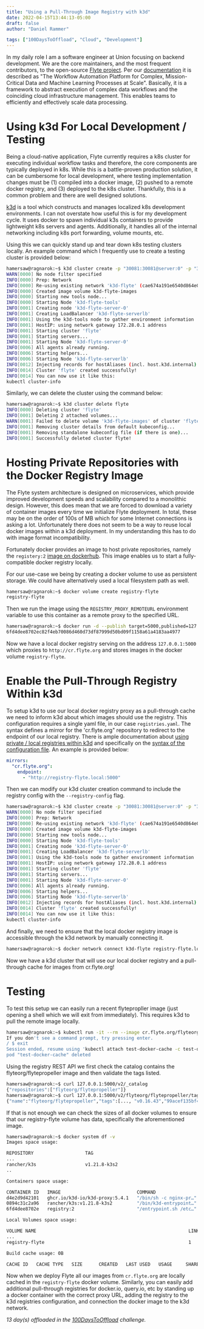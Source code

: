 ```yaml
---
title: "Using a Pull-Through Image Registry with k3d"
date: 2022-04-15T13:44:13-05:00
draft: false
author: "Daniel Rammer"

tags: ["100DaysToOffload", "Cloud", "Development"]
---
```


In my daily role I am a software engineer at Union focusing on backend development. We are the core maintainers, and the most frequent contributors, to the open-source [Flyte project](https://github.com/flyteorg/flyte). Per our [documentation](https://docs.flyte.org/en/latest/) it is described as "The Workflow Automation Platform for Complex, Mission-Critical Data and Machine Learning Processes at Scale". Basically, it is a framework to abstract execution of complex data workflows and the coinciding cloud infrastructure management. This enables teams to efficiently and effectively scale data processing.

# Using k3d For Local Development / Testing
Being a cloud-native application, Flyte currently requires a k8s cluster for executing individual workflow tasks and therefore, the core components are typically deployed in k8s. While this is a battle-proven production solution, it can be cumbersome for local development, where testing implementation changes must be (1) compiled into a docker image, (2) pushed to a remote docker registry, and (3) deployed to the k8s cluster. Thankfully, this is a common problem and there are well designed solutions.

[k3d](https://k3d.io/v5.4.1/) is a tool which constructs and manages localized k8s development environments. I can not overstate how useful this is for my development cycle. It uses docker to spawn individual k3s containers to provide lightweight k8s servers and agents. Additionally, it handles all of the internal networking including k8s port forwarding, volume mounts, etc.

Using this we can quickly stand up and tear down k8s testing clusters locally. An example command which I frequently use to create a testing cluster is provided below:

```bash
hamersaw@ragnarok:~$ k3d cluster create -p "30081:30081@server:0" -p "30084:30084@server:0" -p "30087:30087@server:0" --image rancher/k3s:v1.21.8-k3s2 -v /dev/mapper/nvme0n1p3_crypt:/dev/mapper/nvme0n1p3_crypt flyte
WARN[0000] No node filter specified
INFO[0000] Prep: Network
INFO[0000] Re-using existing network 'k3d-flyte' (cae674a191e6540d864e0df3af767a8392f3495937595c0d637e374955858e93)
INFO[0000] Created image volume k3d-flyte-images
INFO[0000] Starting new tools node...
INFO[0000] Starting Node 'k3d-flyte-tools'
INFO[0001] Creating node 'k3d-flyte-server-0'
INFO[0001] Creating LoadBalancer 'k3d-flyte-serverlb'
INFO[0001] Using the k3d-tools node to gather environment information
INFO[0001] HostIP: using network gateway 172.28.0.1 address
INFO[0001] Starting cluster 'flyte'
INFO[0001] Starting servers...
INFO[0001] Starting Node 'k3d-flyte-server-0'
INFO[0006] All agents already running.
INFO[0006] Starting helpers...
INFO[0006] Starting Node 'k3d-flyte-serverlb'
INFO[0012] Injecting records for hostAliases (incl. host.k3d.internal) and for 2 network members into CoreDNS configmap...
INFO[0014] Cluster 'flyte' created successfully!
INFO[0014] You can now use it like this:
kubectl cluster-info
```

Similarly, we can delete the cluster using the command below:

```bash
hamersaw@ragnarok:~$ k3d cluster delete flyte
INFO[0000] Deleting cluster 'flyte'
INFO[0001] Deleting 2 attached volumes...
WARN[0001] Failed to delete volume 'k3d-flyte-images' of cluster 'flyte': failed to find volume 'k3d-flyte-images': Error: No such volume: k3d-flyte-images -> Try to delete it manually
INFO[0001] Removing cluster details from default kubeconfig...
INFO[0001] Removing standalone kubeconfig file (if there is one)...
INFO[0001] Successfully deleted cluster flyte!
```

# Hosting Private Repositories with the Docker Registry Image
The Flyte system architecture is designed on microservices, which provide improved development speeds and scalability compared to a monolithic design. However, this does mean that we are forced to download a variety of container images every time we initialize Flyte deployment. In total, these may be on the order of 100s of MB which for some Internet connections is asking a lot. Unfortunately there does not seem to be a way to reuse local docker images within a k3d deployment. In my understanding this has to do with image format incompatibility.

Fortunately docker provides an image to host private repositories, namely the `registery:2` [image on dockerhub](https://hub.docker.com/_/registry/). This image enables us to start a fully-compatible docker registry locally.

For our use-case we being by creating a docker volume to use as persistent storage. We could have alternatively used a local filesystem path as well.

```bash
hamersaw@ragnarok:~$ docker volume create registry-flyte
registry-flyte
```

Then we run the image using the `REGISTRY_PROXY_REMOTEURL` environment variable to use this container as a remote proxy to the specified URL.

```bash
hamersaw@ragnarok:~$ docker run -d --publish target=5000,published=127.0.0.1:5000 --name registry-flyte.local --env REGISTRY_PROXY_REMOTEURL=http://cr.flyte.org --volume registry-flyte:/var/lib/registry registry:2
6fd4dee8702ec82f4eb70086d460d73df87999d50bd09f1158a61a4183aa4977
```

Now we have a local docker registry serving on the address `127.0.0.1:5000` which proxies to `http://cr.flyte.org` and stores images in the docker volume `registry-flyte`.

# Enable the Pull-Through Registry Within k3d
To setup k3d to use our local docker registry proxy as a pull-through cache we need to inform k3d about which images should use the registry. This configuration requires a single yaml file, in our case `registries.yaml`. The syntax defines a mirror for the 'cr.flyte.org" repository to redirect to the endpoint of our local registry. There is ample documentation about [using private / local registries within k3d](https://k3d.io/v5.0.0/usage/registries/) and specifically on the [syntax of the configuration file](https://rancher.com/docs/k3s/latest/en/installation/private-registry/). An example is provided below:

```yaml
mirrors:
  "cr.flyte.org":
    endpoint:
      - "http://registry-flyte.local:5000"
```

Then we can modify our k3d cluster creation command to include the registry config with the `--registry-config` flag.

```bash
hamersaw@ragnarok:~$ k3d cluster create -p "30081:30081@server:0" -p "30084:30084@server:0" -p "30087:30087@server:0" --image rancher/k3s:v1.21.8-k3s2 -v /dev/mapper/nvme0n1p3_crypt:/dev/mapper/nvme0n1p3_crypt --registry-config ~/documents/union/registries.yaml flyte
WARN[0000] No node filter specified
INFO[0000] Prep: Network
INFO[0000] Re-using existing network 'k3d-flyte' (cae674a191e6540d864e0df3af767a8392f3495937595c0d637e374955858e93)
INFO[0000] Created image volume k3d-flyte-images
INFO[0000] Starting new tools node...
INFO[0000] Starting Node 'k3d-flyte-tools'
INFO[0001] Creating node 'k3d-flyte-server-0'
INFO[0001] Creating LoadBalancer 'k3d-flyte-serverlb'
INFO[0001] Using the k3d-tools node to gather environment information
INFO[0001] HostIP: using network gateway 172.28.0.1 address
INFO[0001] Starting cluster 'flyte'
INFO[0001] Starting servers...
INFO[0001] Starting Node 'k3d-flyte-server-0'
INFO[0006] All agents already running.
INFO[0006] Starting helpers...
INFO[0006] Starting Node 'k3d-flyte-serverlb'
INFO[0012] Injecting records for hostAliases (incl. host.k3d.internal) and for 2 network members into CoreDNS configmap...
INFO[0014] Cluster 'flyte' created successfully!
INFO[0014] You can now use it like this:
kubectl cluster-info
```

And finally, we need to ensure that the local docker registry image is accessible through the k3d network by manually connecting it.

```bash
hamersaw@ragnarok:~$ docker network connect k3d-flyte registry-flyte.local
```

Now we have a k3d cluster that will use our local docker registry and a pull-through cache for images from cr.flyte.org!

# Testing
To test this setup we can easily run a recent flytepropller image (just opening a shell which we will exit from immediately). This requires k3d to pull the remote image locally.

```bash
hamersaw@ragnarok:~$ kubectl run -it --rm --image cr.flyte.org/flyteorg/flytepropeller:v0.16.44 test-docker-cache sh
If you don't see a command prompt, try pressing enter.
/ $ exit
Session ended, resume using 'kubectl attach test-docker-cache -c test-docker-cache -i -t' command when the pod is running
pod "test-docker-cache" deleted
```

Using the registry REST API we first check the catalog contains the flyteorg/flytepropeller image and then validate the tags listed.

```bash
hamersaw@ragnarok:~$ curl 127.0.0.1:5000/v2/_catalog
{"repositories":["flyteorg/flytepropeller"]}
hamersaw@ragnarok:~$ curl 127.0.0.1:5000/v2/flyteorg/flytepropeller/tags/list
{"name":"flyteorg/flytepropeller","tags":[..., "v0.16.43","99acef135bf44fdce8dcb6351c128628fcea0ed8","v0.16.44","eef8c265f4859f6dc0a0b745ac0339f5d2cbb1eb","v0.16.45","157cb56dd5c9faf0978f12bae3535a5636645789","v0.16.46","latest","d3bef3c3c01127b9321e075ae84c2b27d598cd8a","v0.16.47"]}
```

If that is not enough we can check the sizes of all docker volumes to ensure that our registry-flyte volume has data, specifically the aforementioned image.

``` bash
hamersaw@ragnarok:~$ docker system df -v
Images space usage:

REPOSITORY                   TAG                                        IMAGE ID       CREATED         SIZE      SHARED SIZE   UNIQUE SIZE   CONTAINERS
...
rancher/k3s                  v1.21.8-k3s2                               e664680dc6d9   3 months ago    169.7MB   0B            169.7MB       1
..

Containers space usage:

CONTAINER ID   IMAGE                            COMMAND                  LOCAL VOLUMES   SIZE      CREATED         STATUS         NAMES
d4e2d9d42101   ghcr.io/k3d-io/k3d-proxy:5.4.1   "/bin/sh -c nginx-pr…"   1               1.44kB    3 minutes ago   Up 3 minutes   k3d-flyte-serverlb
0894c31c2a96   rancher/k3s:v1.21.8-k3s2         "/bin/k3d-entrypoint…"   5               5.32kB    3 minutes ago   Up 3 minutes   k3d-flyte-server-0
6fd4dee8702e   registry:2                       "/entrypoint.sh /etc…"   1               0B        4 minutes ago   Up 4 minutes   registry-flyte.local

Local Volumes space usage:

VOLUME NAME                                                        LINKS     SIZE
...
registry-flyte                                                     1         86.82MB

Build cache usage: 0B

CACHE ID   CACHE TYPE   SIZE      CREATED   LAST USED   USAGE     SHARED
```

Now when we deploy Flyte all our images from `cr.flyte.org` are locally cached in the `registry-flyte` docker volume. Similarly, you can easily add additional pull-through registries for docker.io, query.io, etc by standing up a docker container with the correct proxy URL, adding the registry to the k3d registries configuration, and connection the docker image to the k3d network.

_13 day(s) offloaded in the [100DaysToOffload](https://100daystooffload.com/) challenge._
